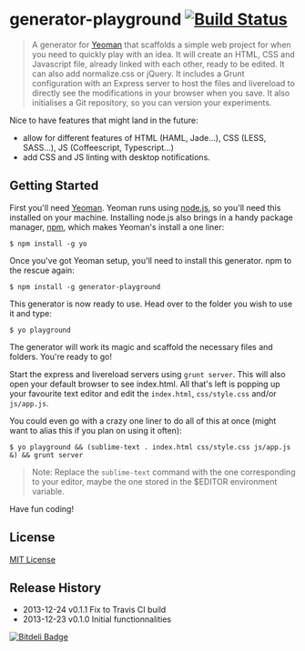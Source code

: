 # generator-playground [![Build Status](https://secure.travis-ci.org/rhumaric/generator-playground.png?branch=master)](https://travis-ci.org/rhumaric/generator-playground)

> A generator for [Yeoman](http://yeoman.io) that scaffolds a simple web project for when you need to
> quickly play with an idea. It will create an HTML, CSS and Javascript file, already linked with each other,
> ready to be edited. It can also add normalize.css or jQuery. 
> It includes a Grunt configuration with an Express server to host the files 
> and livereload to directly see the modifications in your browser when you save. 
> It also initialises a Git repository, so you can version your experiments.

Nice to have features that might land in the future:
 - allow for different features of HTML (HAML, Jade...), CSS (LESS, SASS...), JS (Coffeescript, Typescript...)
 - add CSS and JS linting with desktop notifications.


## Getting Started

First you'll need [Yeoman](http://yeoman.io). 
Yeoman runs using [node.js](http://nodejs.org/), so you'll need this installed on your machine.
Installing node.js also brings in a handy package manager, [npm](https://npmjs.org),
which makes Yeoman's install a one liner:

```
$ npm install -g yo
```

Once you've got Yeoman setup, you'll need to install this generator. 
npm to the rescue again:

```
$ npm install -g generator-playground
```

This generator is now ready to use. Head over to the folder you wish to use it
and type:

```
$ yo playground
```

The generator will work its magic and scaffold the necessary files and folders. You're ready to go!

Start the express and livereload servers using `grunt server`. 
This will also open your default browser to see index.html. 
All that's left is popping up your favourite text editor and edit the `index.html`, `css/style.css` and/or `js/app.js`.

You could even go with a crazy one liner to do all of this at once
(might want to alias this if you plan on using it often):

```
$ yo playground && (sublime-text . index.html css/style.css js/app.js &) && grunt server
```
> Note: Replace the `sublime-text` command with the one corresponding to your editor,
> maybe the one stored in the $EDITOR environment variable.

Have fun coding!

## License

[MIT License](http://en.wikipedia.org/wiki/MIT_License)

## Release History
 
 - 2013-12-24   v0.1.1   Fix to Travis CI build
 - 2013-12-23   v0.1.0   Initial functionnalities


[![Bitdeli Badge](https://d2weczhvl823v0.cloudfront.net/rhumaric/generator-playground/trend.png)](https://bitdeli.com/free "Bitdeli Badge")

